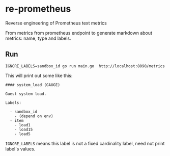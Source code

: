 # re-prometheus
Reverse engineering of Prometheus text metrics

From metrics from prometheus endpoint to generate markdown about metrics: name, type and labels.

## Run

```
IGNORE_LABELS=sandbox_id go run main.go  http://localhost:8090/metrics
```

This will print out some like this:

```
#### system_load (GAUGE)

Guest system load.

Labels:

  - sandbox_id
    - (depend on env)
  - item
    - load1
    - load15
    - load5
```

`IGNORE_LABELS` means this label is not a fixed cardinality label, need not print label's values.

